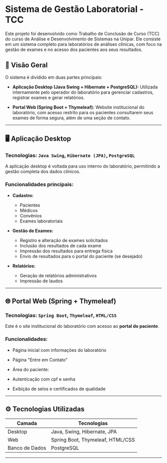 
# Sistema de Gestão Laboratorial - TCC

Este projeto foi desenvolvido como Trabalho de Conclusão de Curso (TCC) do curso de Análise e Desenvolvimento de Sistemas na Unipar. Ele consiste em um sistema completo para laboratórios de análises clínicas, com foco na gestão de exames e no acesso dos pacientes aos seus resultados.

## 🧩 Visão Geral

O sistema é dividido em duas partes principais:

* **Aplicação Desktop (Java Swing + Hibernate + PostgreSQL):** Utilizada internamente pelo operador do laboratório para gerenciar cadastros, registrar exames e gerar relatórios.

* **Portal Web (Spring Boot + Thymeleaf):** Website institucional do laboratório, com acesso restrito para os pacientes consultarem seus exames de forma segura, além de uma seção de contato.

---

## 🖥️ Aplicação Desktop

### Tecnologias: `Java Swing`, `Hibernate (JPA)`, `PostgreSQL`

A aplicação desktop é voltada para uso interno do laboratório, permitindo a gestão completa dos dados clínicos.

### Funcionalidades principais:

* **Cadastro:**

  * Pacientes
  * Médicos
  * Convênios
  * Exames laboratoriais

* **Gestão de Exames:**

  * Registro e alteração de exames solicitados
  * Inclusão dos resultados de cada exame
  * Impressão dos resultados para entrega física
  * Envio de resultados para o portal do paciente (se desejado)

* **Relatórios:**

  * Geração de relatórios administrativos
  * Impressão de laudos

---

## 🌐 Portal Web (Spring + Thymeleaf)

### Tecnologias: `Spring Boot`, `Thymeleaf`, `HTML/CSS`

Este é o site institucional do laboratório com acesso ao **portal do paciente**.

### Funcionalidades:

* Página inicial com informações do laboratório
* Página "Entre em Contato"
* Área do paciente:

* Autenticação com cpf e senha
* Exibição de selos e certificados de qualidade

---

## ⚙️ Tecnologias Utilizadas

| Camada         | Tecnologias                      |
| -------------- | -------------------------------- |
| Desktop        | Java, Swing, Hibernate, JPA      |
| Web            | Spring Boot, Thymeleaf, HTML/CSS |
| Banco de Dados | PostgreSQL                       |

---



